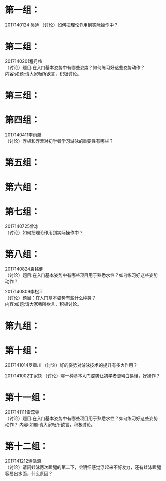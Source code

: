 # 第一组：  
2017140124 吴迪
（讨论）如何把理论作用到实际操作中？
# 第二组：
2017140201程月梅  
（讨论）题目:在入门基本姿势中有哪些姿势？如何练习好这些姿势动作？  
内容:如题:请大家畅所欲言，积极讨论。
# 第三组：
# 第四组：
2017140411李雨航  
（讨论）浮板和浮漂对初学者学习游泳的重要性有哪些？ 

# 第五组：
# 第六组：
# 第七组： 
2017140725曾冰  
（讨论）如何把理论作用到实际操作中？ 

# 第八组：

2017140824袁铭健  
（讨论）题目:在入门基本姿势中有哪些项目用于熟悉水性？如何练习好这些姿势动作？ 

 2017140809李松平    
（讨论）题目：在入门基本姿势有些什么种类？  
内容:如题:请大家畅所欲言，积极讨论。  

# 第九组：
# 第十组：
2017141014罗章川
（讨论）好的姿势对游泳技术的提升有多大作用？

2017141002丁家饶
（讨论）哪一种基本入门姿势让初学者更明白易懂，好操作？
# 第十一组：
2017141111雷蕊铭  
（讨论）题目:在入门基本姿势中有哪些项目用于熟悉水性？如何练习好这些姿势动作？
内容:如题:请大家畅所欲言，积极讨论。
# 第十二组：
2017141212涂浩涵  
（讨论）请问蛙泳两次蹬腿的第二下，会明细感觉浮起来不好发力，还有蛙泳蹬腿容易出水面，什么原因？
